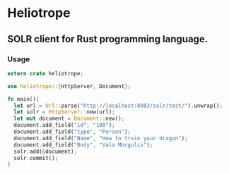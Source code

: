 Heliotrope
==========

## SOLR client for Rust programming language.

### Usage

```rust
extern crate heliotrope;

use heliotrope::{HttpServer, Document};

fn main(){
  let url = Url::parse("http://localhost:8983/solr/test/").unwrap();
  let solr = HttpServer::new(url);
  let mut document = Document::new();
  document.add_field("id", "100");
  document.add_field("type", "Person");
  document.add_field("Name", "How to train your dragon");
  document.add_field("Body", "Vala Morgulis");
  solr.add(&document);
  solr.commit();
}
```
